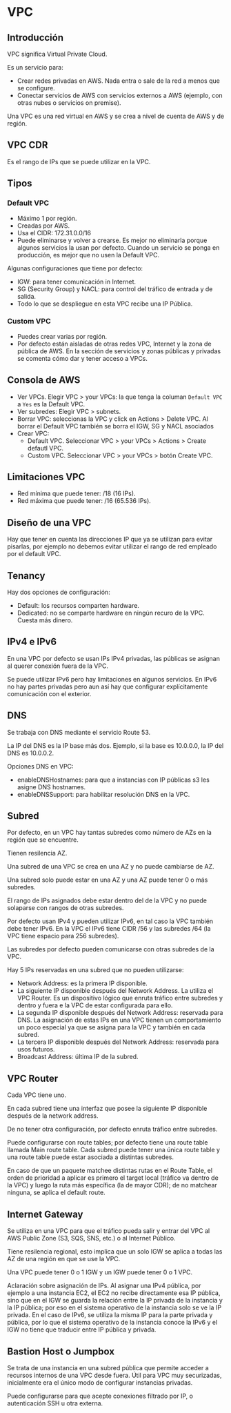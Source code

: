 # VPC

## Introducción

VPC significa Virtual Private Cloud.

Es un servicio para:

- Crear redes privadas en AWS. Nada entra o sale de la red a menos que se configure.
- Conectar servicios de AWS con servicios externos a AWS (ejemplo, con otras nubes o servicios on premise).

Una VPC es una red virtual en AWS y se crea a nivel de cuenta de AWS y de región.

## VPC CDR

Es el rango de IPs que se puede utilizar en la VPC.

## Tipos

### Default VPC

- Máximo 1 por región.
- Creadas por AWS.
- Usa el CIDR: 172.31.0.0/16
- Puede eliminarse y volver a crearse. Es mejor no eliminarla porque algunos servicios la usan por defecto. Cuando un servicio se ponga en producción, es mejor que no usen la Default VPC.

Algunas configuraciones que tiene por defecto:

- IGW: para tener comunicación in Internet.
- SG (Security Group) y NACL: para control del tráfico de entrada y de salida.
- Todo lo que se despliegue en esta VPC recibe una IP Pública.

### Custom VPC

- Puedes crear varias por región.
- Por defecto están aisladas de otras redes VPC, Internet y la zona de pública de AWS. En la sección de servicios y zonas públicas y privadas se comenta cómo dar y tener acceso a VPCs.

## Consola de AWS

- Ver VPCs. Elegir VPC > your VPCs: la que tenga la columan `Default VPC` a `Yes` es la Default VPC.
- Ver subredes: Elegir VPC > subnets.
- Borrar VPC: seleccionas la VPC y click en Actions > Delete VPC. Al borrar el Default VPC también se borra el IGW, SG y NACL asociados
- Crear VPC:
  - Default VPC. Seleccionar VPC > your VPCs > Actions > Create defautl VPC.
  - Custom VPC. Seleccionar VPC > your VPCs > botón Create VPC.

## Limitaciones VPC

- Red mínima que puede tener: /18 (16 IPs).
- Red máxima que puede tener: /16 (65.536 IPs).

## Diseño de una VPC

Hay que tener en cuenta las direcciones IP que ya se utilizan para evitar pisarlas, por ejemplo no debemos evitar utilizar el rango de red empleado por el default VPC.

## Tenancy

Hay dos opciones de configuración:

- Default: los recursos comparten hardware.
- Dedicated: no se comparte hardware en ningún recuro de la VPC. Cuesta más dinero.

## IPv4 e IPv6

En una VPC por defecto se usan IPs IPv4 privadas, las públicas se asignan al querer conexión fuera de la VPC.

Se puede utilizar IPv6 pero hay limitaciones en algunos servicios. En IPv6 no hay partes privadas pero aun así hay que configurar explícitamente comunicación con el exterior.

## DNS

Se trabaja con DNS mediante el servicio Route 53.

La IP del DNS es la IP base más dos. Ejemplo, si la base es 10.0.0.0, la IP del DNS es 10.0.0.2.

Opciones DNS en VPC:

- enableDNSHostnames: para que a instancias con IP públicas s3 les asigne DNS hostnames.
- enableDNSSupport: para habilitar resolución DNS en la VPC.

## Subred

Por defecto, en un VPC hay tantas subredes como número de AZs en la región que se encuentre.

Tienen resilencia AZ.

Una subred de una VPC se crea en una AZ y no puede cambiarse de AZ.

Una subred solo puede estar en una AZ y una AZ puede tener 0 o más subredes.

El rango de IPs asignados debe estar dentro del de la VPC y no puede solaparse con rangos de otras subredes.

Por defecto usan IPv4 y pueden utilizar IPv6, en tal caso la VPC también debe tener IPv6. En la VPC el IPv6 tiene CIDR /56 y las subredes /64 (la VPC tiene espacio para 256 subredes).

Las subredes por defecto pueden comunicarse con otras subredes de la VPC.

Hay 5 IPs reservadas en una subred que no pueden utilizarse:

- Network Address: es la primera IP disponible.
- La siguiente IP disponible después del Network Address. La utiliza el VPC Router. Es un dispositivo lógico que enruta tráfico entre subredes y dentro y fuera e la VPC de estar configurada para ello.
- La segunda IP disponible después del Network Address: reservada para DNS. La asignación de estas IPs en una VPC tienen un comportamiento un poco especial ya que se asigna para la VPC y también en cada subred.
- La tercera IP disponible después del Network Address: reservada para usos futuros.
- Broadcast Address: última IP de la subred.

## VPC Router

Cada VPC tiene uno.

En cada subred tiene una interfaz que posee la siguiente IP disponible después de la network address.

De no tener otra configuración, por defecto enruta tráfico entre subredes.

Puede configurarse con route tables; por defecto tiene una route table llamada Main route table. Cada subred puede tener una única route table y una route table puede estar asociada a distintas subredes.

En caso de que un paquete matchee distintas rutas en el Route Table, el orden de prioridad a aplicar es primero el target local (tráfico va dentro de la VPC) y luego la ruta más específica (la de mayor CDR); de no matchear ninguna, se aplica el default route.

## Internet Gateway

Se utiliza en una VPC para que el tráfico pueda salir y entrar del VPC al AWS Public Zone (S3, SQS, SNS, etc.) o al Internet Público.

Tiene resilencia regional, esto implica que un solo IGW se aplica a todas las AZ de una región en que se use la VPC.

Una VPC puede tener 0 o 1 IGW y un IGW puede tener 0 o 1 VPC.

Aclaración sobre asignación de IPs. Al asignar una IPv4 pública, por ejemplo a una instancia EC2, el EC2 no recibe directamente esa IP pública, sino que en el IGW se guarda la relación entre la IP privada de la instancia y la IP pública; por eso en el sistema operativo de la instancia solo se ve la IP privada. En el caso de IPv6, se utiliza la misma IP para la parte privada y pública, por lo que el sistema operativo de la instancia conoce la IPv6 y el IGW no tiene que traducir entre IP pública y privada.

## Bastion Host o Jumpbox

Se trata de una instancia en una subred pública que permite acceder a recursos internos de una VPC desde fuera. Útil para VPC muy securizadas, inicialmente era el único modo de configurar instancias privadas.

Puede configurarse para que acepte conexiones filtrado por IP, o autenticación SSH u otra externa.
